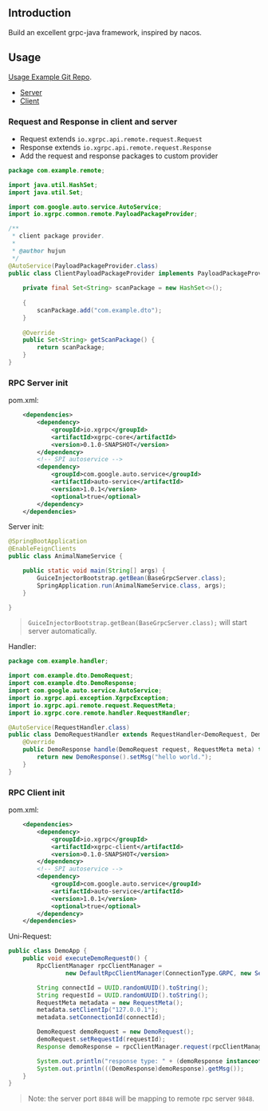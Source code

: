## Introduction

Build an excellent grpc-java framework, inspired by nacos.

## Usage

[Usage Example Git Repo](https://github.com/allenliu88/xgrpc-java-example).
- [Server](https://github.com/allenliu88/xgrpc-java-example/tree/main/animal-name-service)
- [Client](https://github.com/allenliu88/xgrpc-java-example/tree/main/name-generator-service)

### Request and Response in client and server

- Request extends `io.xgrpc.api.remote.request.Request`
- Response extends `io.xgrpc.api.remote.request.Response`
- Add the request and response packages to custom provider

```java
package com.example.remote;

import java.util.HashSet;
import java.util.Set;

import com.google.auto.service.AutoService;
import io.xgrpc.common.remote.PayloadPackageProvider;

/**
 * client package provider.
 *
 * @author hujun
 */
@AutoService(PayloadPackageProvider.class)
public class ClientPayloadPackageProvider implements PayloadPackageProvider {
    
    private final Set<String> scanPackage = new HashSet<>();
    
    {
        scanPackage.add("com.example.dto");
    }
    
    @Override
    public Set<String> getScanPackage() {
        return scanPackage;
    }
}
```

### RPC Server init
pom.xml:
```xml
	<dependencies>
	    <dependency>
            <groupId>io.xgrpc</groupId>
            <artifactId>xgrpc-core</artifactId>
            <version>0.1.0-SNAPSHOT</version>
        </dependency>
        <!-- SPI autoservice -->
        <dependency>
            <groupId>com.google.auto.service</groupId>
            <artifactId>auto-service</artifactId>
            <version>1.0.1</version>
            <optional>true</optional>
        </dependency>
    </dependencies>
```

Server init:
```java
@SpringBootApplication
@EnableFeignClients
public class AnimalNameService {

    public static void main(String[] args) {
        GuiceInjectorBootstrap.getBean(BaseGrpcServer.class);
        SpringApplication.run(AnimalNameService.class, args);
    }

}
```
> `GuiceInjectorBootstrap.getBean(BaseGrpcServer.class);` will start server automatically.

Handler:
```java
package com.example.handler;

import com.example.dto.DemoRequest;
import com.example.dto.DemoResponse;
import com.google.auto.service.AutoService;
import io.xgrpc.api.exception.XgrpcException;
import io.xgrpc.api.remote.request.RequestMeta;
import io.xgrpc.core.remote.handler.RequestHandler;

@AutoService(RequestHandler.class)
public class DemoRequestHandler extends RequestHandler<DemoRequest, DemoResponse> {
    @Override
    public DemoResponse handle(DemoRequest request, RequestMeta meta) throws XgrpcException {
        return new DemoResponse().setMsg("hello world.");
    }
}
```

### RPC Client init
pom.xml:
```xml
    <dependencies>
        <dependency>
            <groupId>io.xgrpc</groupId>
            <artifactId>xgrpc-client</artifactId>
            <version>0.1.0-SNAPSHOT</version>
        </dependency>
        <!-- SPI autoservice -->
        <dependency>
            <groupId>com.google.auto.service</groupId>
            <artifactId>auto-service</artifactId>
            <version>1.0.1</version>
            <optional>true</optional>
        </dependency>
    </dependencies>
```

Uni-Request:
```java
public class DemoApp {
    public void executeDemoRequest0() {
        RpcClientManager rpcClientManager =
                new DefaultRpcClientManager(ConnectionType.GRPC, new ServerListManager(Arrays.asList("127.0.0.1:8848")));

        String connectId = UUID.randomUUID().toString();
        String requestId = UUID.randomUUID().toString();
        RequestMeta metadata = new RequestMeta();
        metadata.setClientIp("127.0.0.1");
        metadata.setConnectionId(connectId);

        DemoRequest demoRequest = new DemoRequest();
        demoRequest.setRequestId(requestId);
        Response demoResponse = rpcClientManager.request(rpcClientManager.build("0"), demoRequest, 5000);

        System.out.println("response type: " + (demoResponse instanceof  DemoResponse));
        System.out.println(((DemoResponse)demoResponse).getMsg());
    }
}
```
> Note: the server port `8848` will be mapping to remote rpc server `9848`.